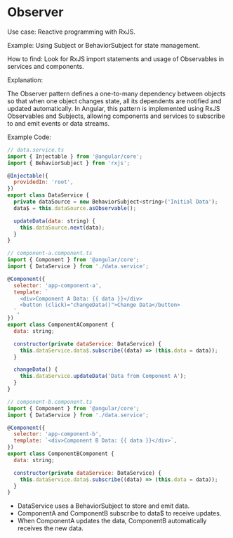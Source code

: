# Observer

Use case: Reactive programming with RxJS.

Example: Using Subject or BehaviorSubject for state management.

How to find: Look for RxJS import statements and usage of Observables in services and components.

Explanation:

The Observer pattern defines a one-to-many dependency between objects so that when one object changes state, all its dependents are notified and updated automatically. In Angular, this pattern is implemented using RxJS Observables and Subjects, allowing components and services to subscribe to and emit events or data streams.

Example Code:

```js
// data.service.ts
import { Injectable } from '@angular/core';
import { BehaviorSubject } from 'rxjs';

@Injectable({
  providedIn: 'root',
})
export class DataService {
  private dataSource = new BehaviorSubject<string>('Initial Data');
  data$ = this.dataSource.asObservable();

  updateData(data: string) {
    this.dataSource.next(data);
  }
}

// component-a.component.ts
import { Component } from '@angular/core';
import { DataService } from './data.service';

@Component({
  selector: 'app-component-a',
  template: `
    <div>Component A Data: {{ data }}</div>
    <button (click)="changeData()">Change Data</button>
  `,
})
export class ComponentAComponent {
  data: string;

  constructor(private dataService: DataService) {
    this.dataService.data$.subscribe((data) => (this.data = data));
  }

  changeData() {
    this.dataService.updateData('Data from Component A');
  }
}

// component-b.component.ts
import { Component } from '@angular/core';
import { DataService } from './data.service';

@Component({
  selector: 'app-component-b',
  template: `<div>Component B Data: {{ data }}</div>`,
})
export class ComponentBComponent {
  data: string;

  constructor(private dataService: DataService) {
    this.dataService.data$.subscribe((data) => (this.data = data));
  }
}
```

- DataService uses a BehaviorSubject to store and emit data.
- ComponentA and ComponentB subscribe to data$ to receive updates.
- When ComponentA updates the data, ComponentB automatically receives the new data.
